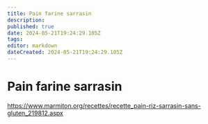```yaml
---
title: Pain farine sarrasin
description: 
published: true
date: 2024-05-21T19:24:29.105Z
tags: 
editor: markdown
dateCreated: 2024-05-21T19:24:29.105Z
---
```


# Pain farine sarrasin

<https://www.marmiton.org/recettes/recette_pain-riz-sarrasin-sans-gluten_219812.aspx>

